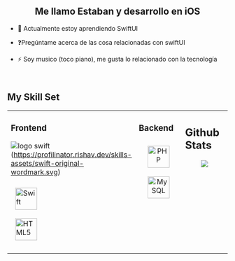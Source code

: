 ## <div align="center">Me llamo Estaban y desarrollo en iOS </div>  
  

- 🌱 Actualmente estoy aprendiendo SwiftUI  
  

- ❓Pregúntame acerca de las cosa relacionadas con swiftUI  
  

- ⚡ Soy musico (toco piano), me gusta lo relacionado con la tecnología  
  

<br/>  


## My Skill Set  
<table><tr><td valign="top" width="33%">

### Frontend  
![logo swift](https://github.com/lordzzz777/lordzzz777/assets/114311106/ac55262d-4b59-4ed2-88e3-69f7185cfbf2)(https://profilinator.rishav.dev/skills-assets/swift-original-wordmark.svg)

<a href="https://developer.apple.com/swift/" target="_blank"><img style="margin: 10px" src="https://profilinator.rishav.dev/skills-assets/swift-original-wordmark.svg" alt="Swift" height="50" /></a>  
<a href="https://en.wikipedia.org/wiki/HTML5" target="_blank"><img style="margin: 10px" src="https://profilinator.rishav.dev/skills-assets/html5-original-wordmark.svg" alt="HTML5" height="50" /></a>  
</div>

</td><td valign="top" width="33%">

### Backend  
<div align="center">  
<a href="https://www.php.net/" target="_blank"><img style="margin: 10px" src="https://profilinator.rishav.dev/skills-assets/php-original.svg" alt="PHP" height="50" /></a>  
<a href="https://www.mysql.com/" target="_blank"><img style="margin: 10px" src="https://profilinator.rishav.dev/skills-assets/mysql-original-wordmark.svg" alt="MySQL" height="50" /></a>  
</div>

</td><td valign="top" width="33%">

## Github Stats  
<div align="center"><img src="https://github-readme-stats.vercel.app/api?username=lordzzz777&show_icons=true&count_private=true&hide_border=true" align="center" /></div>  


